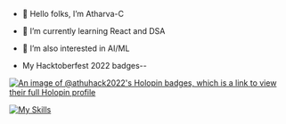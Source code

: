 - 👋 Hello folks, I’m Atharva-C

- 🌱 I’m currently learning React and DSA

- 👀 I’m also interested in AI/ML

- My Hacktoberfest 2022 badges--

[![An image of @athuhack2022's Holopin badges, which is a link to view their full Holopin profile](https://holopin.me/athuhack2022)](https://holopin.io/@athuhack2022)

[![My Skills](https://skillicons.dev/icons?i=js,html,css,fastapi,gcp,git,linkedin,netlify,nodejs,php,r,react,vscode,wordpress)](https://skillicons.dev)

<!---
Atharva-C/Atharva-C is a ✨ special ✨ repository because its `README.md` (this file) appears on your GitHub profile.
You can click the Preview link to take a look at your changes.
--->
